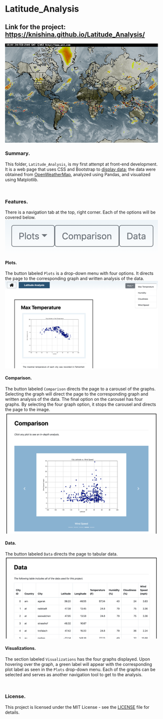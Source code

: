 # Latitude_Analysis

## Link for the project: https://knishina.github.io/Latitude_Analysis/
![Weather Patterns](https://github.com/knishina/Latitude_Analysis/blob/master/Resources/world_map.gif)

### Summary.
This folder, ```Latitude_Analysis```, is my first attempt at front-end development.  It is a web page that uses CSS and Bootstrap to [display data](https://github.com/knishina/uc_berkeley_bootcamp/tree/master/HW06_APIs); the data were obtained from [OpenWeatherMap](https://openweathermap.org/api), analyzed using Pandas, and visualized using Matplotlib.

<br />

### Features.
There is a navigation tab at the top, right corner.  Each of the options will be covered below. 
![Navigation](https://github.com/knishina/Latitude_Analysis/blob/master/Images/01.png) 

#### Plots.
The button labeled `Plots` is a drop-down menu with four options.  It directs the page to the corresponding graph and written analysis of the data. 
![Analysis](https://github.com/knishina/Latitude_Analysis/blob/master/Images/02.png)

#### Comparison.
The button labeled `Comparison` directs the page to a carousel of the graphs.  Selecting the graph will direct the page to the corresponding graph and written analysis of the data.  The final option on the carousel has four graphs.  By selecting the four graph option, it stops the carousel and directs the page to the image. 
![Carousel](https://github.com/knishina/Latitude_Analysis/blob/master/Images/03.png)

#### Data.
The button labeled `Data` directs the page to tabular data. 
![Data](https://github.com/knishina/Latitude_Analysis/blob/master/Images/04.png)

#### Visualizations.
The section labeled `Visualizations` has the four graphs displayed.  Upon hovering over the graph, a green label will appear with the corresponding plot label as seen in the `Plots` drop-down menu.  Each of the graphs can be selected and serves as another navigation tool to get to the analysis.

<br />

### License.
This project is licensed under the MIT License - see the [LICENSE](https://github.com/knishina/Latitude_Analysis/blob/master/LICENSE) file for details.
